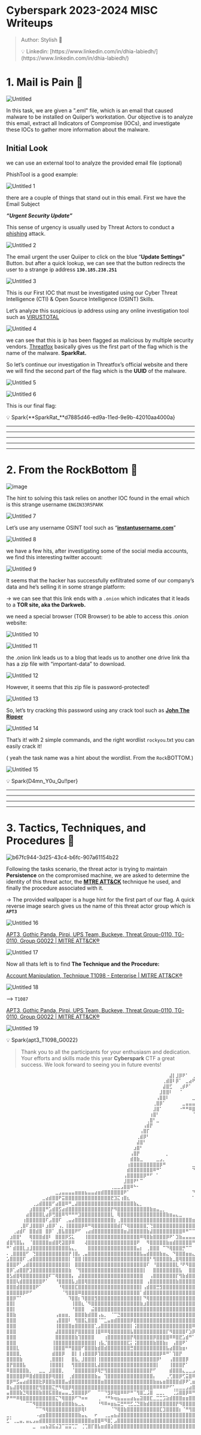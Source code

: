# Cyberspark 2023-2024 MISC Writeups

> Author: Stylish 🗿
> 
> 
> <aside>
> 💡 Linkedin: [https://www.linkedin.com/in/dhia-labiedh/](https://www.linkedin.com/in/dhia-labiedh/)
> 
> </aside>
> 

# **1. Mail is Pain 🗿**

![Untitled](https://github.com/C0d1ac/cyberspark-2024/assets/120717514/9a07a720-fb0b-4bdb-9627-f1be2d802f63)



In this task, we are given a ".eml" file, which is an email that caused malware to be installed on Quiiper’s workstation. Our objective is to analyze this email, extract all Indicators of Compromise (IOCs), and investigate these IOCs to gather more information about the malware.

## Initial Look

we can use an external tool to analyze the provided email file (optional)

PhishTool is a good example: 

[](https://app.phishtool.com/submit)

![Untitled 1](https://github.com/C0d1ac/cyberspark-2024/assets/120717514/2dd34640-0524-407e-96e3-7be4a33ed2af)



there are a couple of things that stand out in this email. First we have the Email Subject 

***“Urgent Security Update”***

This sense of urgency is usually used by Threat Actors to conduct a [phishing](https://www.imperva.com/learn/application-security/phishing-attack-scam/) attack.

![Untitled 2](https://github.com/C0d1ac/cyberspark-2024/assets/120717514/cdb9dcb1-3292-4f82-adeb-5d689bdf60d1)


The email urgent the user Quiiper to click on the blue “**Update Settings”** Button. but after a quick lookup, we can see that the button redirects the user to a strange ip address **`130.185.238.251`**

![Untitled 3](https://github.com/C0d1ac/cyberspark-2024/assets/120717514/634f8787-5790-4580-a40b-438f557c5e29)


This is our First IOC that must be investigated using our Cyber Threat Intelligence (CTI) & Open Source Intelligence (OSINT) Skills.

Let’s analyze this suspicious ip address using any online investigation tool such as [VIRUSTOTAL](https://www.virustotal.com/gui/home/upload)

![Untitled 4](https://github.com/C0d1ac/cyberspark-2024/assets/120717514/e0a2605b-db7c-41a6-9873-c49993f8eb2f)


we can see that this is ip has been flagged as malicious by multiple security vendors. [Threatfox](https://threatfox.abuse.ch/browse/) basically gives us the first part of the flag which is the name of the malware. **SparkRat.**

So let’s continue our investigation in Threatfox’s official website and there we will find the second part of the flag which is the **UUID** of the malware.

![Untitled 5](https://github.com/C0d1ac/cyberspark-2024/assets/120717514/744c58e7-6c5b-4065-81f0-38f62093cb4b)


![Untitled 6](https://github.com/C0d1ac/cyberspark-2024/assets/120717514/79d5ee76-c739-49c5-bcb3-43aa083ddee6)


This is our final flag:

<aside>
💡 Spark{**SparkRat_**d7885d46-ed9a-11ed-9e9b-42010aa4000a}

---

</aside>

---

---

---

---

# **2. From the RockBottom 🗿**
![image](https://github.com/C0d1ac/cyberspark-2024/assets/120717514/4c67ae1b-f1e4-46fd-a4c1-4a5f0978b0d2)


The hint to solving this task relies on another IOC found in the email  which is this strange username `ENGIN33R5PARK`

![Untitled 7](https://github.com/C0d1ac/cyberspark-2024/assets/120717514/61b27e20-8758-4fec-a717-97f44ff335d6)


Let’s use any username OSINT tool such as “**[instantusername.com](https://instantusername.com/?q=ENGIN33R5PARK)**”

![Untitled 8](https://github.com/C0d1ac/cyberspark-2024/assets/120717514/ec3898c1-008c-4e9f-9e08-d71bb01870a8)


we have a few hits, after investigating some of the social media accounts, we find this interesting twitter account:

![Untitled 9](https://github.com/C0d1ac/cyberspark-2024/assets/120717514/ebf1c916-0f7b-47e5-8472-e712e0d4a1b2)


It seems that the hacker has successfully exfiltrated some of our company’s data and he’s selling it in some strange platform:

[](http://engin33r5park.anonblogd4pcarck2ff6qlseyawjljaatp6wjq6rqpet2wfuoom42kyd.onion/p/selling-to-the-highest-bidder)

→ we can see that this link ends with a `.onion` which indicates that it leads to a **TOR site, aka the Darkweb.**

we need a special browser (TOR Browser) to be able to access this .onion website:

![Untitled 10](https://github.com/C0d1ac/cyberspark-2024/assets/120717514/397de9bb-356b-412d-8db4-c2c716e25ed7)


![Untitled 11](https://github.com/C0d1ac/cyberspark-2024/assets/120717514/dd29f763-a312-4d93-a56b-2768ba2f6782)


the .onion link leads us to a blog that leads us to another one drive link tha has a zip file with “important-data” to download.

![Untitled 12](https://github.com/C0d1ac/cyberspark-2024/assets/120717514/96ac9ec3-5d81-43e7-8991-a536d246956e)


However, it seems that this zip file is password-protected!

![Untitled 13](https://github.com/C0d1ac/cyberspark-2024/assets/120717514/36fa6441-aba3-464c-b403-f6fa2fe60a4f)


So, let’s try cracking this password using any crack tool such as **[John The Ripper](https://github.com/openwall/john)**

![Untitled 14](https://github.com/C0d1ac/cyberspark-2024/assets/120717514/39fb6097-4112-48c1-9649-7b9319180a93)


That’s it! with 2 simple commands, and the right wordlist `rockyou`.txt you can easily crack it!

( yeah the task name was a hint about the wordlist. From the `Rock`BOTTOM.)

![Untitled 15](https://github.com/C0d1ac/cyberspark-2024/assets/120717514/d320d5d1-bcf2-496b-8497-ba70cb5fa694)


<aside>
💡 Spark{D4mn_Y0u_Qu!!per}

</aside>

---

---

---

---

# **3. Tactics, Techniques, and Procedures 🗿**

![b67fc944-3d25-43c4-b6fc-907a61154b22](https://github.com/C0d1ac/cyberspark-2024/assets/120717514/ce8cc5f3-e87b-4a30-90f4-bd4331d7a553)


Following the tasks scenario, the threat actor is trying to maintain **Persistence** on the compromised machine, we are asked to determine the identity of this threat actor, the **[MTRE ATT&CK](https://attack.mitre.org)** technique he used, and finally the procedure associated with it. 

→ The provided wallpaper is a huge hint for the first part of our flag. A quick reverse image search gives us the name of this threat actor group which is **`APT3`** 

![Untitled 16](https://github.com/C0d1ac/cyberspark-2024/assets/120717514/30726403-647d-4a0e-af24-29ebaedb9e70)


[APT3, Gothic Panda, Pirpi, UPS Team, Buckeye, Threat Group-0110, TG-0110, Group G0022 | MITRE ATT&CK®](https://attack.mitre.org/groups/G0022/)

![Untitled 17](https://github.com/C0d1ac/cyberspark-2024/assets/120717514/2eca3db5-667b-47a8-9f37-f78792ffc288)


Now all thats left is to find **The Technique and the Procedure:**

[Account Manipulation, Technique T1098 - Enterprise | MITRE ATT&CK®](https://attack.mitre.org/techniques/T1098/)

![Untitled 18](https://github.com/C0d1ac/cyberspark-2024/assets/120717514/b6280be7-f450-43ae-be2c-f71c57e71309)


—> `T1087` 

[APT3, Gothic Panda, Pirpi, UPS Team, Buckeye, Threat Group-0110, TG-0110, Group G0022 | MITRE ATT&CK®](https://attack.mitre.org/groups/G0022/)

![Untitled 19](https://github.com/C0d1ac/cyberspark-2024/assets/120717514/862761cd-301e-4858-b818-211bbb56acfb)

<aside>
💡 Spark{apt3_T1098_G0022}

</aside>




> Thank you to all the participants for your enthusiasm and dedication. Your efforts and skills made this year **Cyberspark** CTF a great success. We look forward to seeing you in future events!
> 

```powershell
⠀⠀⠀⠀⠀⠀⠀⠀⠀⠀⠀⠀⠀⠀⠀⠀⠀⠀⠀⠀⠀⠀⠀⠀⠀⠀⠀⠀⠀⠀⠀⠀⠀⠀⠀⠀⠀⠀⠀⠀⠀⠀⠀⠀⠀⠀⠀⠀⠀⠀⣼⡇⣸⡿⠟⠁⠀⢀⣶⣶⠄⠀⠀⠀⠈⠉⠻⣿⠿⣦⣄⠀⠀⠀⠀⠀⠀⠀⠀⠀⠀⠀⠀⠀⠀
⠀⠀⠀⠀⠀⠀⠀⠀⠀⠀⠀⠀⠀⠀⠀⠀⠀⠀⠀⠀⠀⠀⠀⠀⠀⠀⠀⠀⠀⠀⠀⠀⠀⠀⠀⠀⠀⠀⠀⠀⠀⠀⠀⠀⠀⠀⠀⠀⢀⣾⣿⠇⡿⠁⠀⣀⣴⠟⠉⠁⠀⠀⠀⠀⠀⠀⠀⠈⢢⡈⢻⣷⡀⠀⠀⠀⠀⠀⠀⠀⠀⠀⠀⠀⠀
⠀⠀⠀⠀⠀⠀⠀⠀⠀⠀⠀⠀⠀⠀⠀⠀⠀⠀⠀⠀⠀⠀⠀⠀⠀⠀⠀⠀⠀⠀⠀⠀⠀⠀⠀⠀⠀⠀⠀⠀⠀⠀⠀⠀⠀⠀⠀⠀⣼⣿⣋⠀⠀⢀⡾⠟⠁⠀⠀⠀⠀⠀⠀⠀⠀⠀⠀⠀⠀⠁⠈⠙⠷⠀⠀⠀⠀⠀⠀⠀⠀⠀⠀⠀⠀
⠀⠀⠀⠀⠀⠀⠀⠀⠀⠀⠀⠀⠀⠀⠀⠀⠀⠀⠀⠀⠀⠀⠀⠀⠀⠀⠀⠀⠀⠀⠀⠀⠀⠀⠀⠀⠀⠀⠀⠀⠀⠀⠀⠀⠀⠀⠀⣸⣿⣿⠇⠀⠀⠈⠀⠀⠀⠀⠀⠀⠀⠀⠀⠀⠀⠀⠀⠀⠀⠀⠀⠀⠀⠀⠀⠀⠀⠀⠀⠀⠀⠀⠀⠀⠀
⠀⠀⠀⠀⠀⠀⠀⠀⠀⠀⠀⠀⠀⠀⠀⠀⠀⠀⠀⠀⠀⠀⠀⠀⠀⠀⠀⠀⠀⠀⠀⠀⠀⠀⠀⠀⠀⠀⠀⠀⠀⠀⠀⠀⠀⠀⢠⣿⣿⠇⠀⠀⠀⠀⠀⠀⠀⣀⠀⠀⠀⠀⠀⠀⠀⠀⠀⠀⠀⠀⠀⠀⠀⢶⠀⠀⠀⠀⠀⠀⠀⠀⠀⠀⠀
⠀⠀⠀⠀⠀⠀⠀⠀⠀⠀⠀⠀⠀⠀⠀⠀⠀⠀⠀⠀⠀⠀⠀⠀⠀⠀⠀⠀⠀⠀⠀⠀⠀⠀⠀⠀⠀⠀⠀⠀⠀⠀⠀⠀⠀⢀⣿⡿⠁⠀⠀⠀⠀⠀⣀⣤⣤⣤⣤⣤⣤⣤⣤⣤⣤⣄⣀⡀⠀⠀⠀⠀⠀⠀⠀⠀⠀⠀⠀⠀⠀⠀⠀⠀⠀
⠀⠀⠀⠀⠀⠀⠀⠀⠀⠀⠀⠀⠀⠀⠀⠀⠀⠀⠀⠀⠀⠀⠀⠀⠀⠀⠀⠀⠀⠀⠀⠀⠀⠀⠀⠀⠀⠀⠀⠀⠀⠀⠀⠀⠀⣸⣿⠁⠀⠀⠀⠀⠀⠐⠛⠛⠿⣿⣿⣿⣿⣿⣿⣿⣿⣿⣿⣿⣿⣶⣶⣶⣴⣶⡀⠀⠀⠀⠀⠀⠀⠀⠀⠀⠀
⠀⠀⠀⠀⠀⠀⠀⠀⠀⠀⠀⠀⠀⠀⠀⠀⠀⠀⠀⠀⠀⠀⠀⠀⠀⠀⠀⠀⠀⠀⠀⠀⠀⠀⠀⠀⠀⠀⠀⠀⠀⠀⠀⠀⢰⣿⠃⠀⠀⠀⠀⠀⠀⠀⠀⠀⠀⠈⠹⣿⣿⣿⣿⣿⣿⣿⣿⣿⣿⣿⣿⣿⠿⠟⠁⠀⠀⠀⠀⠀⠀⠀⠀⠀⠀
⠀⠀⠀⠀⠀⠀⠀⠀⠀⠀⠀⠀⠀⠀⠀⠀⠀⠀⠀⠀⠀⠀⠀⠀⠀⠀⠀⠀⠀⠀⠀⠀⠀⠀⠀⠀⠀⠀⠀⠀⠀⠀⠀⢀⣿⠃⣀⠀⠀⠀⠀⠀⠀⠀⠀⠀⠀⠀⠀⠀⢹⣿⣿⣿⠿⠿⣿⣿⣿⣿⣿⣿⠇⠀⠀⠀⠀⠀⠀⠀⠀⠀⠀⠀⠀
⠀⠀⠀⠀⠀⠀⠀⠀⠀⠀⠀⠀⠀⠀⠀⠀⠀⠀⠀⠀⠀⠀⠀⠀⠀⠀⠀⠀⠀⠀⠀⠀⠀⠀⠀⠀⠀⠀⠀⠀⠀⠀⢠⣾⡟⠀⠀⠀⠀⠀⠀⠀⠀⠀⠀⠀⠀⠀⠀⠀⠀⠀⠈⢡⡀⠀⠀⠙⢿⣿⣿⡃⠀⠀⠀⠀⠀⠀⠀⠀⠀⠀⠀⠀⠀
⠀⠀⠀⠀⠀⠀⠀⠀⠀⠀⠀⠀⠀⠀⠀⠀⠀⠀⠀⠀⠀⠀⠀⠀⠀⠀⠀⠀⠀⠀⠀⠀⠀⠀⠀⠀⠀⠀⠀⠀⠀⢠⣿⡏⠀⠀⠀⠀⠀⠀⠀⠀⠀⠀⠀⠀⠀⠀⠀⠀⠀⠀⠀⠀⢹⣦⠀⠀⠀⠉⠈⠁⠀⠀⠀⠀⠀⠀⠀⠀⠀⠀⠀⠀⠀
⠀⠀⠀⠀⠀⠀⠀⠀⠀⠀⠀⠀⠀⠀⠀⠀⠀⠀⠀⠀⠀⠀⠀⠀⠀⠀⠀⠀⠀⠀⠀⠀⠀⠀⠀⠀⠀⠀⠀⠀⢀⣾⡿⠃⠀⠀⠀⠀⠀⠀⠀⠀⠀⠀⠀⠀⠀⠀⠀⠀⠀⠀⠀⠀⠀⢻⣷⡄⠀⠳⣄⠀⠀⠀⠀⠀⠀⠀⠀⠀⠀⠀⠀⠀⠀
⠀⠀⠀⠀⠀⠀⠀⠀⠀⠀⠀⠀⠀⠀⠀⠀⠀⠀⠀⠀⠀⠀⠀⠀⠀⠀⠀⠀⠀⠀⠀⠀⠀⠀⠀⠀⠀⠀⠀⠀⣼⣿⠃⠀⠀⠀⠀⠀⠀⠀⠀⠀⠀⠀⠀⠀⠀⠀⠀⠀⠀⠀⠀⠀⠀⠀⠹⣷⡄⠀⠹⣧⠀⠀⠀⠀⠀⠀⠀⠀⠀⠀⠀⠀⠀
⠀⠀⠀⠀⠀⠀⠀⠀⠀⠀⠀⠀⠀⠀⠀⠀⠀⠀⠀⠀⠀⠀⠀⠀⠀⠀⠀⠀⠀⠀⠀⠀⠀⠀⠀⠀⠀⠀⠀⣰⣿⠃⠀⠀⠀⠀⠀⠀⠀⠀⠀⠀⠀⠀⠀⠀⠀⠀⠀⠀⠀⠀⠀⠀⠀⠀⣇⠘⢿⣦⠀⢹⡆⠀⠀⠀⠀⠀⠀⠀⠀⠀⠀⠀⠀
⠀⠀⠀⠀⠀⠀⠀⠀⠀⠀⠀⠀⠀⠀⠀⠀⠀⠀⠀⠀⠀⠀⠀⠀⠀⠀⠀⠀⠀⠀⠀⠀⠀⠀⠀⠀⠀⠀⢠⣿⡟⠀⠀⠀⠀⠀⠀⠀⠀⡀⠀⠀⠀⠀⠀⠀⠀⠀⠀⠀⠀⠀⠀⠀⠀⠀⠀⠀⠀⠙⣷⣄⣇⠀⠀⠀⠀⠀⠀⠀⠀⠀⠀⠀⠀
⠀⠀⠀⠀⠀⠀⠀⠀⠀⠀⠀⠀⠀⠀⠀⠀⠀⠀⠀⠀⠀⠀⠀⠀⠀⠀⠀⠀⠀⠀⠀⠀⠀⠀⠀⠀⠀⠀⣾⣿⣷⣀⠀⠀⠀⠀⣀⣠⡀⠀⠀⠀⠀⠀⠀⠀⠀⠀⠀⠀⠀⠀⠀⠀⠈⠉⠁⠀⠀⠀⠈⠻⠿⢷⡀⠀⠀⠀⠀⠀⠀⠀⠀⠀⠀
⠀⠀⠀⠀⠀⠀⠀⠀⠀⠀⠀⠀⠀⠀⠀⠀⠀⠀⠀⠀⠀⠀⠀⠀⠀⠀⠀⠀⠀⠀⠀⠀⠀⠀⠀⠀⠀⢰⣿⣿⣿⣿⣿⣿⣿⣿⣿⡿⠛⠀⠀⠀⠀⠀⠀⠀⠀⣀⣠⣄⡀⠀⠀⠀⠀⠀⠀⠀⠀⠀⠀⠀⠀⢀⣰⣆⠀⠀⠀⠀⠀⠀⠀⠀⠀
⠀⠀⠀⠀⠀⠀⠀⠀⠀⠀⠀⠀⠀⠀⠀⠀⠀⠀⠀⠀⠀⠀⠀⠀⠀⠀⠀⠀⠀⠀⠀⠀⠀⠀⠀⠀⠀⣾⣿⣿⣿⣿⣿⣿⣿⠿⠛⠁⠀⠀⠀⠀⠀⠀⠀⠀⠀⠙⢿⣿⣿⣿⣿⣷⣶⣶⣶⣶⣶⣶⣶⣷⣾⣿⣿⣿⣦⠀⠀⠀⠀⠀⠀⠀⠀
⠀⠀⠀⠀⠀⠀⠀⠀⠀⠀⠀⠀⠀⠀⠀⠀⠀⠀⠀⠀⠀⠀⠀⠀⠀⠀⠀⠀⠀⠀⠀⠀⠀⠀⠀⠀⢠⣿⣿⣿⣿⣿⡿⠛⠋⠀⠁⠀⠀⠀⠀⠀⠀⠀⠀⠀⠀⠀⠀⠈⠻⣿⣿⣿⣿⣿⣿⣿⣿⣿⣿⣿⣿⠟⠛⠉⠉⠀⠀⠀⠀⠀⠀⠀⠀
⠀⠀⠀⠀⠀⠀⠀⠀⠀⠀⠀⠀⠀⠀⠀⠀⠀⠀⠀⠀⠀⠀⠀⠀⠀⠀⠀⠀⠀⠀⠀⠀⠀⠀⠀⠀⣸⣿⣿⠟⠃⠉⠀⠀⠀⠀⠀⠀⠀⠀⠀⠀⠀⠀⠀⠀⠀⠀⠀⠀⠀⠈⠙⠛⠻⠿⣿⣿⣿⣿⣿⣿⣷⠀⠀⠀⠀⠀⠀⠀⠀⠀⠀⠀⠀
⠀⠀⠀⠀⠀⠀⠀⠀⠀⠀⠀⠀⠀⠀⠀⠀⠀⠀⠀⠀⠀⠀⠀⠀⠀⠀⠀⠀⠀⠀⠀⠀⢀⣀⣀⣠⣿⣿⠿⠓⠂⠀⠀⠀⠀⠀⠀⠀⠀⠀⠀⠀⠀⠀⠀⠀⠀⠀⠀⠀⠀⠀⠀⠀⠀⠀⠈⠉⠛⠻⠿⣿⣿⡆⠀⠀⠀⠀⠀⠀⠀⠀⠀⠀⠀
⠀⠀⠀⠀⠀⠀⠀⠀⠀⠀⠀⠀⠀⠀⠀⣀⣠⣤⣤⣤⣤⣶⣶⣶⣦⣤⣤⣴⣶⣾⣿⣿⣿⣿⣿⣿⠟⠁⠀⠀⠀⠀⠀⠀⠀⠀⠀⠀⠀⠀⠀⠀⠀⠀⠀⠀⠀⠙⢿⣿⣿⣿⣿⣿⣿⣿⣷⣶⣶⣶⣤⣤⣿⡇⠀⠀⠀⠀⠀⠀⠀⠀⠀⠀⠀
⠀⠀⠀⠀⠀⠀⠀⠀⠀⠀⠀⣀⣴⣾⣿⣿⠟⣭⣿⣿⣿⣿⣿⣿⣿⣿⣿⣿⣿⣿⣿⣿⣟⣹⣍⢰⣿⣆⠀⠀⠀⠀⠀⠀⠀⠀⠀⠀⠀⠀⠀⠀⠀⠀⠀⠀⠀⠁⠀⣹⣿⣿⣿⣿⣯⣿⣿⣿⣿⣿⣿⣿⡟⠁⠀⠀⠀⠀⠀⠀⠀⠀⠀⠀⠀
⠀⠀⠀⠀⠀⠀⠀⠀⢀⣠⣾⣿⣿⣿⠋⣴⣿⣿⠿⠛⣀⣼⣿⣿⣿⣿⣿⣿⣿⣿⣿⣿⣿⣿⣿⣿⣿⣿⣿⣷⣄⡀⠀⠀⠀⠀⠀⠀⠀⠀⠀⠀⠀⠀⠀⠀⠀⠀⠀⠈⢹⣿⣿⣿⣿⣿⣿⣿⣷⣿⣿⡟⠁⠀⠀⠀⠀⠀⠀⠀⠀⠀⠀⠀⠀
⠀⠀⠀⠀⠀⠀⠀⣰⣿⣿⣿⣿⠛⣡⣾⣿⣫⣴⣾⣿⣿⣿⣿⣿⣿⣿⣿⣿⣿⣿⣿⣿⡟⠻⣿⣿⣿⣿⣿⣿⣿⣿⣿⣿⣷⣶⣤⣀⡀⠀⠀⠀⠀⠀⠀⠀⠀⠀⠀⠀⠈⠩⣿⣿⣿⣿⣿⣿⣿⣿⣿⠁⠀⠀⠀⠀⠀⠀⠀⠀⠀⠀⠀⠀⠀
⠀⠀⠀⠀⠀⠀⣴⣿⣿⣿⣿⣇⣴⡿⢛⣿⣿⠿⠻⠛⠛⠛⣹⣿⣿⣿⣿⣿⣿⣿⣿⣿⣇⠀⢿⣿⣿⣿⣿⣿⣿⣿⣿⣿⣿⣿⣿⣿⣿⣷⣶⣤⣄⣀⠀⠀⠀⠀⠀⠀⠀⠀⠈⣿⡇⢿⠿⣿⢿⣿⠃⠀⠀⠀⠀⠀⠀⠀⠀⠀⠀⠀⠀⠀⠀
⠀⠀⠀⠀⠀⢰⣿⣿⣿⣿⣿⣿⠏⣠⣿⣿⠏⠀⢀⣤⣴⣿⣿⣿⣿⣿⣿⣿⣿⣿⣿⣿⣿⡆⢀⣿⣿⣿⣿⣿⣿⣿⣿⣿⣿⣿⣿⣿⣿⣿⣿⣿⣿⣿⣿⣿⣿⣶⣦⣤⣤⣤⣴⣿⣦⣤⣤⣶⣿⡟⢦⣄⠀⠀⠀⠀⠀⠀⠀⠀⠀⠀⠀⠀⠀
⠀⠀⠀⠀⢀⣿⠏⣸⣿⣿⣿⠇⣰⣿⡿⠁⢠⡀⢸⣿⣿⣿⣿⡿⠿⠛⢿⣿⣿⣿⣿⣿⣿⣿⣾⡏⠙⢿⣿⣿⣿⣿⣿⡉⢙⣿⣿⣿⣿⣿⣿⣿⣿⣿⣿⣿⣿⣿⣿⣿⣿⣿⣿⣿⣿⣿⣿⣿⣋⠀⠀⠻⣦⡀⠀⠀⠀⠀⠀⠀⠀⠀⠀⠀⠀
⠀⠀⢀⣴⣾⠏⠀⣿⣿⣾⣿⠀⣿⡿⠁⢀⣿⣧⣿⣿⣿⠟⠋⠀⢠⣴⣾⣿⣿⣿⣿⣿⣿⣿⣿⣿⣶⣼⣿⣿⣿⣿⣿⣷⣼⣿⣿⣿⣿⣿⣿⣿⣿⣿⠿⠛⠉⠉⢿⡿⠿⢿⡛⢻⣿⣿⣿⠿⠛⠃⣀⣀⠈⢻⣄⠀⠀⠀⠀⠀⠀⠀⠀⠀⠀
⠀⣰⣿⣿⠃⠀⠀⢿⣿⣿⣿⣾⣿⠇⠀⣿⣿⣿⡿⣫⣅⠀⠀⠀⢸⣿⣿⣿⣿⣿⣿⣿⣿⣿⣿⣿⣿⣿⣿⣿⣿⠿⢿⣿⣷⣿⣿⣿⣿⡿⠟⠁⣹⣷⣤⣤⣤⣤⣤⠀⠀⢸⣿⣾⣿⣏⠀⠀⠀⠀⠈⠻⡀⠀⠙⢷⣤⣀⠀⠀⠀⠀⠀⠀⠀
⣾⣿⢻⣿⣧⡄⠀⠈⣿⣿⣿⣿⣿⣶⣾⣿⢟⣽⣿⡿⠿⠀⠀⠀⢼⣿⣿⣿⣿⣿⣿⣿⣿⣿⣿⣿⣿⣿⣿⣿⠟⠀⠀⠻⣿⣿⣿⣿⣿⣷⣶⣾⣿⣿⣿⣿⣿⠛⠋⠀⢠⣾⣿⣿⡋⠙⣻⠒⢤⣤⣀⠀⠁⠲⢦⡀⠀⠙⢷⣄⠀⠀⠀⠀⠀
⠛⠁⣾⣿⣿⣇⣰⣸⣿⣿⣿⣿⣿⣿⣿⣿⣿⣿⣿⣧⣄⡀⠀⠀⠀⣿⣿⣿⣿⣿⣿⣿⣿⣿⣿⣿⣿⣿⣿⣿⣤⡆⠀⢀⣿⣿⣿⠀⠉⠙⢿⣿⣿⣿⡛⠉⠉⠀⠀⣠⣾⣿⡟⠋⠀⠀⠋⠀⠀⠀⠹⣿⡿⠆⢀⠛⠀⠀⠀⠙⢷⡄⠀⠀⠀
⠄⢀⣿⣿⣿⣿⠋⠀⢙⣿⣿⣿⣿⣿⣿⣿⣿⣿⣿⡟⢸⣿⡄⢀⣤⣿⣿⣿⣿⣿⣿⣿⣿⣿⣿⣿⣿⣿⣿⣿⣿⣧⣤⣾⣿⣿⣿⣷⣶⣄⠀⠙⣿⣿⣿⣶⣶⣄⡘⠛⣿⣿⠀⠀⢰⣿⣦⡄⠀⠀⠀⠁⠀⠀⢸⣷⡀⠀⠀⠀⠈⢻⡄⠀⠀
⣡⣿⣿⣿⣿⠏⢀⣴⣿⣿⣿⣿⣿⣿⣿⣿⣿⣿⣿⡇⠈⣿⣿⢸⣿⣿⣿⣿⣿⣿⣿⣿⣿⣿⣿⣿⣿⣿⣿⣿⣿⣿⣿⣿⠃⢻⣿⣿⣿⣿⣷⣀⣿⢿⣿⣿⣿⣿⡇⢸⣿⣿⠀⠀⢀⡘⢿⣷⠀⠀⢰⣄⠀⠀⠀⣿⡇⠀⠀⠀⠀⠀⢿⡀⠀
⣿⣿⣿⠟⠁⣠⣾⣿⣿⣿⣿⣿⣿⣿⣿⣿⣿⣿⣿⡇⠀⣿⣿⣿⣿⣿⣿⣿⣿⣿⣿⣿⣿⣿⣿⣿⣿⣿⣿⣿⣿⣿⣿⠏⠀⠘⣿⣿⣿⣿⣿⣿⣇⠘⠟⠻⣿⣿⡇⣼⣿⣿⠀⠀⣼⣿⡄⠉⠱⣷⣌⢿⣦⡀⢀⣿⣷⠀⠀⠀⠀⠀⢸⣇⠀
⣿⡿⢁⣴⣿⣿⡟⣹⣿⣿⣿⣿⣿⣿⣿⣿⣿⣿⣿⣷⠀⠈⢻⣿⣿⣿⣿⣿⣿⣿⣿⣿⣿⣿⣿⣿⣿⣿⣿⣿⣿⣿⡇⠀⠀⣿⣿⣿⣿⣿⣿⣿⣿⣧⠀⠀⣿⣿⣿⣿⣿⣿⠀⢸⣿⣿⣷⠀⢠⣼⣿⣷⣿⣿⣿⣿⣿⠀⠀⠀⠀⠀⠘⣿⠀
⣿⣣⣾⣿⢿⣿⣿⣿⣿⣿⣿⣿⣿⠏⠉⢿⣿⣿⣿⣿⡄⠀⣼⣿⣿⣿⣿⣿⣿⣿⣿⣿⣿⣿⣿⣿⣿⣿⣿⣿⣿⣿⠀⠀⢠⣿⣿⣿⣿⣿⣿⣿⡏⢻⣷⣾⣿⣿⣿⣿⣿⣿⠀⢸⡟⢿⣿⣦⢸⣿⣿⣿⣿⣿⣿⠟⠁⠘⠀⠀⠀⠀⢀⣿⠀
⣿⣿⣿⢧⣾⣿⣿⣿⣿⣿⣿⠟⠁⠀⠀⠘⣿⣿⣿⣿⣧⣰⣿⣿⢿⣿⣿⣿⣿⣿⣿⣿⣿⣿⣿⣿⣿⣿⣿⣿⣿⣿⠀⢠⣿⣿⣿⣿⣿⣿⣿⣿⣷⣿⣿⣿⣿⣿⣿⣿⣿⣿⣇⣼⡇⠸⣿⣿⡏⢻⣿⣿⣿⣿⣿⡀⣴⣦⠀⠀⠀⠀⣸⡿⠀
⣿⣿⣿⣾⣿⣿⣿⣿⣿⠟⠁⠀⠀⠀⠀⠀⠘⢿⣿⣿⣿⣏⣿⣿⣿⣿⣿⣿⣿⣿⣿⣿⣿⣿⣿⣿⣿⣿⣿⣿⣿⡇⢠⣾⣿⣿⣛⣻⣿⣿⣿⣿⣿⣿⣿⣿⣿⣿⣿⣿⣿⣿⣿⣿⠃⠀⢸⣿⣧⣸⣿⣿⣿⣿⣿⣿⡏⢹⠁⠓⠀⣤⡿⠀⠀
⣿⣿⣿⣿⣿⡿⠟⠋⠀⠀⠀⠀⠀⠀⠀⠀⠀⠈⢻⣿⣿⣿⠿⣿⣿⣿⣿⣿⣿⣿⣿⣿⣿⣿⣿⣿⣿⣿⣿⣿⣿⠁⣾⣿⣿⣿⣿⣿⣿⣿⣿⣿⣿⣿⣿⣿⣿⣿⣿⣿⣿⣿⣿⣿⣿⣷⣿⣿⡻⣿⡏⢸⣿⣿⣿⣿⣇⣀⠀⠀⢀⣿⠁⠀⠀
⣿⣿⡿⠉⠁⠀⠀⠀⠀⠀⠀⠀⠀⠀⠀⠀⠀⠀⠀⠹⣿⣿⡆⠹⣿⣿⣿⣻⣿⣿⣿⣿⣿⣿⣿⣿⣿⣿⣿⣿⣿⡇⠙⢿⣿⣿⣿⣿⣿⣿⣿⣿⣿⣿⣿⣿⣿⣿⣿⣿⣿⣿⣿⣿⣿⣿⣿⣿⡇⣹⣧⢸⣿⣿⣿⣟⣉⠉⠀⡴⠃⠘⣧⠀⠀
⣿⣿⡇⠀⠀⠀⠀⠀⠀⠀⠀⠀⠀⠀⠀⠀⠀⠀⠀⠀⢸⣿⣿⣆⠈⠻⣿⣿⣿⣿⣿⣿⣿⣿⣿⣿⣿⣿⣿⣿⣿⣷⣰⣿⣿⣿⣿⣿⣿⣿⣿⣿⣿⣿⣿⣿⣿⣿⣿⣿⣿⣿⣿⣿⠿⣿⢉⣿⣿⣯⣿⣿⣿⣿⣿⡟⠛⠛⠛⠀⠀⠀⢹⣇⠀
⣿⣿⡇⠀⠀⠀⠀⠀⠀⠀⠀⠀⠀⠀⠀⠀⠀⠀⠀⠀⠘⣿⣿⣿⠀⠀⣬⣿⣿⣿⣿⣿⣿⣿⣿⣿⣿⣿⣿⣿⣿⣿⣿⣿⣿⣿⣿⣿⣿⣿⣿⣿⣿⣿⣿⣿⣿⣿⣿⣿⣿⣿⣿⡟⢀⡈⢨⣿⣿⡟⠛⠛⠙⠛⠛⠇⠀⠀⠀⢠⡀⠀⠀⣿⡄
⣿⣿⣷⠀⠀⠀⠀⠀⠀⠀⠀⠀⠀⠀⠀⢠⣶⣶⣶⡀⠀⣿⣿⣿⣷⣾⣿⣿⢠⣦⡀⠀⠈⠉⣙⣿⣿⣿⣿⣿⣿⣿⣿⣿⣿⣿⣿⣿⣿⣿⣿⣿⣿⣿⣿⣿⣿⣿⣿⡿⢃⣾⣿⠇⠈⠁⠀⣿⣿⣷⡀⠀⠀⠀⢀⣤⡀⠀⠀⠘⣧⠀⠀⢸⡇
⣿⣿⣿⠀⠀⠀⠀⠀⠀⠀⠀⠀⠀⠀⠀⢠⣿⣿⣿⠇⠀⢻⣿⣿⣅⣿⣿⣿⠈⠉⣁⣤⣶⣾⣿⣿⣿⣿⡿⣿⣿⣿⣿⣿⣿⣿⣿⣿⣿⣿⣿⣿⣿⣿⣿⣿⣿⣿⣿⣷⣿⣿⣿⠀⠀⢠⠀⢿⣿⢿⣷⣤⣀⠀⠀⠻⣿⣄⠀⠀⢹⡄⠀⠘⣷
⣿⣿⣿⠀⠀⠀⠀⠀⠀⠀⠀⠀⠀⠀⠀⢸⣿⣿⣿⣿⣶⣿⣿⣿⣿⣿⣿⢁⣠⣿⣿⣿⣿⣿⣿⣿⣿⣿⡇⢨⣿⣿⣿⣿⣿⣿⣿⣿⣿⣿⣿⣿⣿⣿⣿⣿⣿⠿⣻⣿⣿⣿⣿⠀⠀⠘⡇⢸⣿⣿⣿⣿⣿⡆⠀⠀⢈⠻⢷⣄⠀⣇⠀⠀⣿
⣿⣿⣿⠀⠀⠀⠀⠀⠀⠀⠀⠀⠀⠀⠀⣼⣿⣿⣿⣿⣿⡟⣿⣿⣿⣿⣿⢸⣿⠿⠿⢿⣿⣿⣿⣿⣿⣿⣧⣿⣿⣿⣿⣿⣿⣿⣿⣿⣿⡏⠻⣿⣿⣿⣿⠏⣱⡿⠁⢀⣼⣿⣿⡇⠀⠀⢃⠈⣿⣿⣿⣿⣾⣿⡄⠀⠸⣷⣄⢻⣧⠈⠀⢠⣿
⣿⣿⣿⠀⠀⠀⠀⠀⠀⠀⠀⠀⠀⠀⠀⣿⣿⣿⣿⣿⣿⣷⢹⣿⣿⣿⣿⠀⠀⠀⢰⣿⣿⣿⣿⣿⣿⣿⡟⢿⣿⣿⣿⣿⣿⡿⣿⣿⣿⣿⠿⠿⣿⣟⣡⣾⠛⠁⢀⣼⣿⣿⣿⣇⠦⠠⢼⡆⠸⣿⣿⣿⣿⣷⣥⠀⠀⠘⣿⣾⡟⠃⠀⢸⡇
⣿⣿⣿⠀⠀⠀⠀⠀⠀⠀⠀⠀⠀⠀⢸⣿⣿⣿⣿⣿⣿⣿⣿⣿⣿⣿⣿⡇⢰⣧⡈⣿⣿⣿⣿⣿⣿⣏⡅⢨⣿⣿⣿⣿⣿⣷⣿⣿⣷⡆⠀⢠⣿⣿⠟⠁⠀⠀⠘⣿⣿⣿⣿⣿⣿⡷⠄⢹⣶⣿⣿⣿⣿⣿⣿⡀⠀⠀⢨⣿⡇⠳⠀⠸⠇
⣿⣿⣿⣇⠀⠀⠀⠀⠀⠀⠀⠀⠀⠀⢸⣿⣿⣿⠛⠛⣿⣿⣿⠋⣿⣿⣿⣷⣾⣿⣾⣿⣿⣿⣿⣿⣿⣿⣛⣿⣿⣿⣿⣿⣿⣿⣿⣿⣿⣧⣴⣿⣿⣷⣶⠆⠀⠀⠀⠛⠛⠋⠉⠉⣿⣷⠀⣸⣿⣿⣿⣿⣿⣽⣿⣿⣆⣀⢿⣿⣷⡀⠀⠀⠀
⣿⣿⣿⣿⡀⠀⠀⠀⠀⠀⠀⠀⠀⠀⣾⣿⣿⡿⠀⠀⣿⡇⢸⢰⣿⣿⣿⡿⢹⣿⣿⣿⣿⣿⣿⣿⣿⣿⣿⣿⣿⣿⣿⣿⣿⣿⣿⡿⠿⠛⠁⢹⣿⡟⠀⠀⠀⠀⠀⠀⠀⠀⠀⠀⣿⣿⢰⣿⣿⣿⡿⢿⣿⣿⣿⡟⠘⠛⠀⣿⣿⠉⠀⠀⠀
⣿⣿⣿⣿⣷⠀⠀⠀⠀⠀⠀⠀⠀⢀⣿⣿⣿⡇⠀⠀⣿⣧⡀⣸⣿⣿⣿⡇⢸⣿⣿⣿⣿⣿⣿⣿⣿⣿⣿⣿⣿⣿⣿⣿⣿⣿⡿⠃⠀⠀⢠⣿⣿⣿⣿⡿⠀⠀⠀⠀⠀⠀⠀⠀⣿⣿⣾⣿⣿⡏⠶⣾⣿⠟⠋⠀⠀⠀⠀⢿⣿⡆⠀⠀⠀
⣿⡟⣿⣿⣿⣧⠀⠀⠀⠀⠀⠀⠀⢸⣿⣿⣿⡇⠀⠀⢻⣿⣿⣿⣿⣿⣿⣇⣼⣿⣿⣿⣿⣿⣿⣿⣿⣿⣿⣿⣿⣿⣿⣿⣿⣿⡇⠀⠀⠀⢸⣿⣿⣿⡟⠁⠀⠀⠀⠀⠀⣀⣠⣾⣿⣿⠋⠉⣿⣄⠀⠈⠁⠀⠀⠀⠀⠀⠀⢸⣿⡏⠀⠀⠀
⠿⣿⣿⣿⣿⣿⣷⡀⠀⠀⣀⣀⠀⣸⣿⣿⣿⡀⠀⠀⠈⣿⣿⣿⣿⣿⣿⡿⢿⡛⢻⣿⣿⣿⣿⣿⣿⣿⣿⣿⣿⣿⣿⣿⡟⠋⠀⠀⠀⠀⣾⣿⣿⣿⣄⣀⣀⣠⣤⣶⣿⣿⢿⣿⣟⣋⣀⡀⢨⠻⣷⣄⡀⠀⠀⠀⠀⠀⠀⣼⣿⣷⡄⠀⠀
⣿⣿⣿⣿⣿⡿⠿⣿⣾⣿⣿⣿⣿⡿⢿⣿⣿⡇⠀⢀⣾⣿⣿⣿⣿⣿⣿⣷⣤⠀⢹⣿⣿⣿⣿⣿⣿⣿⣿⣿⣿⣿⣿⣿⣿⡄⠀⠀⠀⢀⢋⣿⣿⡿⢋⣭⣿⠿⠿⠏⠉⢹⣿⣿⢿⣿⣿⣿⣿⣿⣮⣿⣿⣦⣄⡀⣀⣀⣴⣿⣟⣻⠀⠀⠀
⣿⡿⠛⣫⣤⣴⣾⣿⣿⣿⣗⡿⣿⣿⣷⣿⣿⣿⣤⣾⣿⣿⣿⣿⣿⣿⣿⣿⣿⣶⣿⣿⣿⣿⣿⣿⣿⣿⣿⣿⣿⣿⣿⣿⣿⣷⣶⣦⣶⣿⣿⣿⣿⣾⡿⠟⢁⣶⠀⢀⣴⣀⣻⣯⣤⣿⣿⣿⣿⣿⣿⣿⣿⣿⣿⣿⣿⣿⡿⢋⣟⠛⠀⠀⠀
⣿⣦⣼⣿⢿⣿⣿⣿⣿⣟⢻⣿⣿⣿⣍⡛⠻⢿⣿⡿⢿⣿⣿⣿⣿⣿⣿⣿⣿⣿⣿⣿⣿⣿⣿⣿⣿⣿⣿⣿⣿⣿⣿⣿⣿⠿⠿⠿⠿⠟⠋⢁⣀⣀⣀⣠⣴⣿⣾⣿⣿⣿⣿⣿⣿⣿⣿⣿⣿⣿⣿⣿⣿⣿⡽⡿⣿⣿⡿⢿⣿⠇⠀⠀⠀
⣤⣿⣿⣿⣷⣙⢿⣿⣿⣿⣷⣿⣿⣯⣿⣿⣶⣤⣤⣀⣻⣿⣿⣿⡿⠋⠀⠀⠉⠉⠙⣻⡿⢿⣿⠿⠿⠟⠛⠉⢻⣿⣁⣨⣿⠀⣀⣀⡀⠀⠀⢈⣩⣿⣿⡿⠿⠛⣛⣻⣿⣯⣽⣿⣿⣿⣿⣿⣿⣿⣿⣿⣯⣿⠿⣷⣶⣿⣇⣰⣿⠀⠀⠀⠀
⠟⠛⠛⠿⢿⣿⣿⣿⣿⣿⣿⣿⣿⣿⣿⣍⠙⢿⣿⣿⡿⠋⠙⠶⠶⠀⠀⠀⢀⠀⠘⠛⠷⢶⣦⣤⣤⣤⣴⣦⣤⣽⣿⣿⣏⣀⣉⣉⣩⣵⣾⣿⣿⣿⣶⣶⣿⣿⣿⣿⣿⣿⣿⣿⣿⣿⣿⣿⣿⣿⣷⣦⣼⣿⣷⣿⣿⣿⣿⣿⣿⡀⠀⠀⠀
⠀⠀⠀⠀⠀⠀⠉⠉⠻⣿⣿⣿⣿⣿⣿⣿⣿⣾⣿⣿⣷⣦⣀⣄⠀⠀⠀⠀⠘⠻⠿⠶⣶⣦⣭⣛⠛⢛⣋⣈⣙⣿⣷⣾⣿⣿⣿⣿⣿⣿⣿⣿⡟⠻⣿⣿⣿⣿⣿⣿⣿⣿⣿⣿⣿⣿⣿⣿⠟⠛⠉⠉⠉⠉⠉⠉⠉⠉⠉⠉⠀⠀⠀⠀⠀
⠀⠀⠀⠀⠀⠀⠀⠀⠀⠉⠉⠻⢿⣿⣿⣿⣿⣿⣿⣿⣿⣿⡿⢿⠇⠀⠀⠀⠀⠀⠀⠀⠈⠙⢿⣿⣷⣿⣿⣿⣿⣿⣿⣿⣿⣿⣿⣏⣹⣿⣿⣿⣿⡆⠈⠛⢻⣿⣿⣻⣿⣿⣿⣿⣿⡟⠋⠁⠀⠀⠀⠀⠀⠀⠀⠀⠀⠀⠀⠀⠀⠀⠀⢠⡀
⣀⡀⠀⠀⠀⠀⠀⠀⠀⠠⣴⣶⣿⣿⣿⣿⣿⣿⣿⣿⣿⣿⣷⣤⣄⠀⠀⠖⠀⠀⢀⣀⣤⣦⣼⣿⣿⣿⣿⣿⣿⣿⣿⣿⣿⣿⣿⣿⣿⣿⣿⣿⣿⣿⣿⣿⣿⣿⣿⣿⣿⣿⠛⠉⠉⠀⠀⠀⠀⠀⠀⠀⠀⠀⠀⠀⠀⠀⠀⠀⠀⠀⠀⠀⠙
⣋⠁⢀⣀⣤⡀⣤⣄⣠⣤⣾⣿⣿⣿⣿⣿⣿⣿⣿⣿⣿⣿⣿⣿⣿⣿⣶⣿⣿⠿⠻⣿⡁⣠⣿⣿⣿⣿⣿⣿⣿⣿⣿⣿⣿⣿⣿⣿⣿⣿⣿⣿⣿⣿⣿⣿⣿⣿⣿⣿⡟⠁⠀⠀⠀⠀⠀⠀⠀⠀⠀⠀⠀⠀⠀⠀⢀⠀⠀⠀⠀⠀⠀⠀⠀
⠀⠀⠀⠀⠀⠀⠀⠀⣀⠀⢠⣤⣦⣽⣯⣬⣹⠉⣭⣭⢉⡉⠀⢈⢉⣿⡏⣿⣧⣶⣾⣿⣵⣿⣿⣿⣿⣿⣿⣿⣿⣿⣿⣿⣿⣿⣿⣿⣿⣿⣿⣿⣿⣿⣿⣿⣿⣿⣿⣿⣿⣤⡀⠀⠀⠀⠀⠀⠀⠀⠀⠀⠀⢷⣤⣤⣶⣶⣄⢤⣄⠤⣤⣀⡀
```
